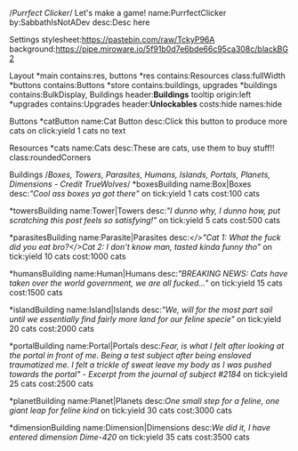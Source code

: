 /*Purrfect Clicker*/
Let's make a game!
name:PurrfectClicker
by:SabbathIsNotADev
desc:Desc here

Settings
stylesheet:https://pastebin.com/raw/TckyP96A		
background:https://pipe.miroware.io/5f91b0d7e6bde66c95ca308c/blackBG2																

Layout
*main
  contains:res, buttons
  *res
    contains:Resources
    class:fullWidth
  *buttons
    contains:Buttons
*store
  contains:buildings, upgrades
  *buildings
    contains:BulkDisplay, Buildings
    header:<b><t>Buildings</t></b>
    tooltip origin:left
  *upgrades
    contains:Upgrades
    header:<b><t>Unlockables</t></b>
    costs:hide
    names:hide

Buttons
*catButton
name:Cat Button
desc:Click this button to produce more cats
on click:yield 1 cats
no text

Resources
*cats
name:Cats
desc:These are cats, use them to buy stuff!!
class:roundedCorners

Buildings
/*Boxes, Towers, Parasites, Humans, Islands, Portals, Planets, Dimensions - Credit TrueWolves*/
*boxesBuilding
name:Box|Boxes
desc:<i>"Cool ass boxes ya got there"</i>
on tick:yield 1 cats
cost:100 cats

*towersBuilding
name:Tower|Towers
desc:<i>"I dunno why, I dunno how, put scratching this post feels so satisfying!"</i>
on tick:yield 5 cats
cost:500 cats

*parasitesBuilding
name:Parasite|Parasites
desc:<i></>"Cat 1: What the fuck did you eat bro?</>Cat 2: I don't know man, tasted kinda funny tho"</i>
on tick:yield 10 cats
cost:1000 cats

*humansBuilding
name:Human|Humans
desc:<i>"BREAKING NEWS: Cats have taken over the world government, we are all fucked..."</i>
on tick:yield 15 cats
cost:1500 cats

*islandBuilding
name:Island|Islands
desc:<i>"We, will for the most part sail until we essentially find fairly more land for our feline specie"</i>
on tick:yield 20 cats
cost:2000 cats

*portalBuilding
name:Portal|Portals
desc:<i>Fear, is what I felt after looking at the portal in front of me. Being a test subject after being enslaved traumatized me. I felt a trickle of sweat leave my body as I was pushed towards the portal" - Excerpt from the journal of subject #2184</i>
on tick:yield 25 cats
cost:2500 cats

*planetBuilding
name:Planet|Planets
desc:<i>One small step for a feline, one giant leap for feline kind</i>
on tick:yield 30 cats
cost:3000 cats

*dimensionBuilding
name:Dimension|Dimensions
desc:<i>We did it, I have entered dimension Dime-420</i>
on tick:yield 35 cats
cost:3500 cats
